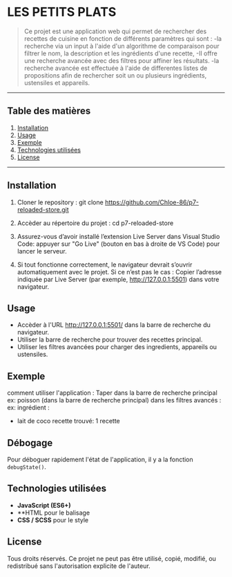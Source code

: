 # LES PETITS PLATS

> Ce projet est une application web qui permet de rechercher des recettes de cuisine en fonction de différents paramètres qui sont :
-la recherche via un input à l'aide d'un algorithme de comparaison pour filtrer le nom, la description et les ingrédients d'une recette,
-Il offre une recherche avancée avec des filtres pour affiner les résultats. 
-la recherche avancée est effectuée à l'aide de differentes listes de propositions afin de rechercher soit un ou plusieurs ingrédients, ustensiles et appareils.


---

## Table des matières

1. [Installation](#installation)
2. [Usage](#usage)
3. [Exemple](#exemple)
4. [Technologies utilisées](#technologies-utilisées)
5. [License](#license)

---

## Installation

1. Cloner le repository :
   git clone https://github.com/Chloe-86/p7-reloaded-store.git

2. Accèder au répertoire du projet :
   cd p7-reloaded-store

3. Assurez-vous d’avoir installé l’extension Live Server dans Visual Studio Code:
   appuyer sur "Go Live" (bouton en bas à droite de VS Code) pour lancer le serveur.

4. Si tout fonctionne correctement, le navigateur devrait s’ouvrir automatiquement avec le projet.
Si ce n’est pas le cas :
Copier l’adresse indiquée par Live Server (par exemple, http://127.0.0.1:5501) dans votre navigateur.


## Usage

- Accèder à l'URL http://127.0.0.1:5501/ dans la barre de recherche du navigateur.
- Utiliser la barre de recherche pour trouver des recettes principal.
- Utiliser les filtres avancées pour charger des ingredients, appareils ou ustensiles.

## Exemple

comment utiliser l'application :
Taper dans la barre de recherche principal
ex: poisson (dans la barre de recherche principal)
dans les filtres avancés :
ex: ingrédient :
- lait de coco 
recette trouvé: 1 recette

## Débogage

Pour déboguer rapidement l'état de l'application, il y a la fonction `debugState()`.

## Technologies utilisées

- **JavaScript (ES6+)**
- **HTML pour le balisage 
- **CSS / SCSS** pour le style


## License
Tous droits réservés. Ce projet ne peut pas être utilisé, copié, modifié, ou redistribué sans l'autorisation explicite de l'auteur.